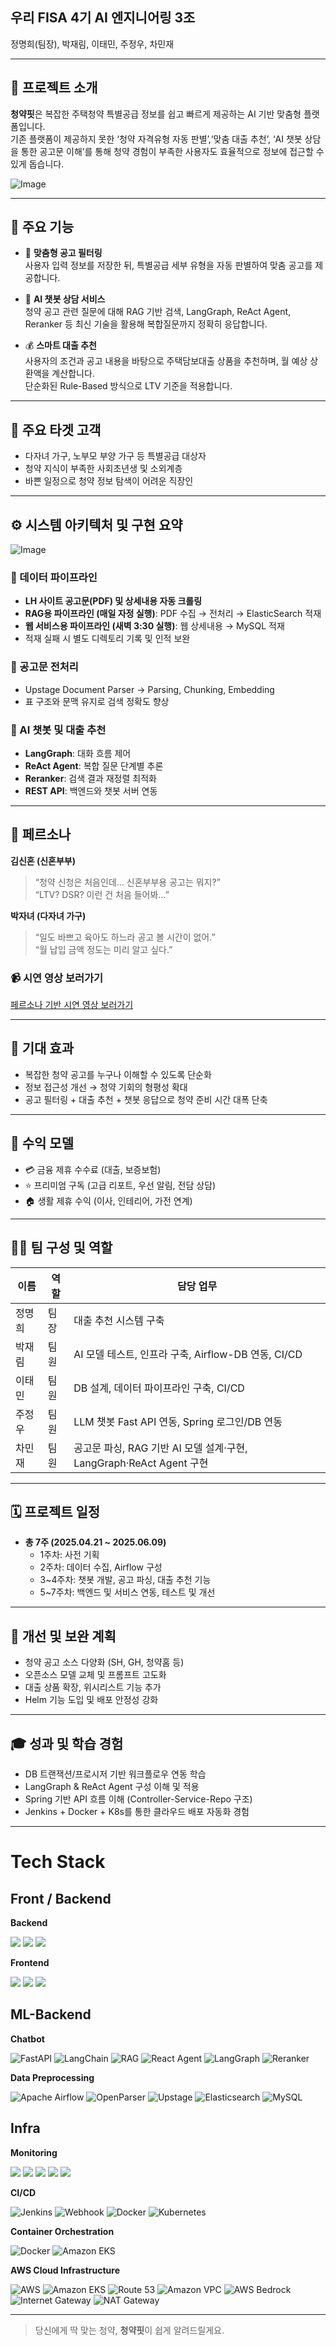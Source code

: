 ## 우리 FISA 4기 AI 엔지니어링 3조

정명희(팀장), 박재림, 이태민, 주정우, 차민재

---

## 📌 프로젝트 소개

**청약핏**은 복잡한 주택청약 특별공급 정보를 쉽고 빠르게 제공하는 AI 기반 맞춤형 플랫폼입니다.  
기존 플랫폼이 제공하지 못한 ‘청약 자격유형 자동 판별’,‘맞춤 대출 추천’, ‘AI 챗봇 상담을 통한 공고문 이해’를 통해 청약 경험이 부족한 사용자도 효율적으로 정보에 접근할 수 있게 돕습니다.

![Image](https://github.com/user-attachments/assets/f66c73d7-2210-47a6-8411-4000065bbb3d)

---

## 🧩 주요 기능

- 🎯 **맞춤형 공고 필터링**  
  사용자 입력 정보를 저장한 뒤, 특별공급 세부 유형을 자동 판별하여 맞춤 공고를 제공합니다.

- 🤖 **AI 챗봇 상담 서비스**  
  청약 공고 관련 질문에 대해 RAG 기반 검색, LangGraph, ReAct Agent, Reranker 등 최신 기술을 활용해 복합질문까지 정확히 응답합니다.

- 💰 **스마트 대출 추천**  
  사용자의 조건과 공고 내용을 바탕으로 주택담보대출 상품을 추천하며, 월 예상 상환액을 계산합니다.  
  단순화된 Rule-Based 방식으로 LTV 기준을 적용합니다.

---

## 🎯 주요 타겟 고객

- 다자녀 가구, 노부모 부양 가구 등 특별공급 대상자
- 청약 지식이 부족한 사회초년생 및 소외계층
- 바쁜 일정으로 청약 정보 탐색이 어려운 직장인

---

## ⚙️ 시스템 아키텍처 및 구현 요약

![Image](https://github.com/user-attachments/assets/49a0e1ac-c68d-4714-8a48-e88b8b5774f1)

### 📑 데이터 파이프라인

- **LH 사이트 공고문(PDF) 및 상세내용 자동 크롤링**
- **RAG용 파이프라인 (매일 자정 실행)**: PDF 수집 → 전처리 → ElasticSearch 적재  
- **웹 서비스용 파이프라인 (새벽 3:30 실행)**: 웹 상세내용 → MySQL 적재  
- 적재 실패 시 별도 디렉토리 기록 및 인적 보완

### 🔎 공고문 전처리

- Upstage Document Parser → Parsing, Chunking, Embedding  
- 표 구조와 문맥 유지로 검색 정확도 향상

### 🤖 AI 챗봇 및 대출 추천

- **LangGraph**: 대화 흐름 제어  
- **ReAct Agent**: 복합 질문 단계별 추론  
- **Reranker**: 검색 결과 재정렬 최적화  
- **REST API**: 백엔드와 챗봇 서버 연동

---

## 👤 페르소나

**김신혼 (신혼부부)**  
> “청약 신청은 처음인데... 신혼부부용 공고는 뭐지?”  
> “LTV? DSR? 이런 건 처음 들어봐…”

**박자녀 (다자녀 가구)**  
> “일도 바쁘고 육아도 하느라 공고 볼 시간이 없어.”  
> “월 납입 금액 정도는 미리 알고 싶다.”

### 📹 시연 영상 보러가기
[페르소나 기반 시연 영상 보러가기](https://www.youtube.com/watch?v=VIV1HL572ns)

---

## 🎯 기대 효과

- 복잡한 청약 공고를 누구나 이해할 수 있도록 단순화
- 정보 접근성 개선 → 청약 기회의 형평성 확대
- 공고 필터링 + 대출 추천 + 챗봇 응답으로 청약 준비 시간 대폭 단축

---

## 💸 수익 모델

- 💳 금융 제휴 수수료 (대출, 보증보험)
- ⭐ 프리미엄 구독 (고급 리포트, 우선 알림, 전담 상담)
- 🏠 생활 제휴 수익 (이사, 인테리어, 가전 연계)

---

## 🧑‍💻 팀 구성 및 역할

| 이름     | 역할      | 담당 업무 |
|----------|-----------|-----------|
| 정명희   | 팀장      | 대출 추천 시스템 구축 |
| 박재림   | 팀원      | AI 모델 테스트, 인프라 구축, Airflow-DB 연동, CI/CD |
| 이태민   | 팀원      | DB 설계, 데이터 파이프라인 구축, CI/CD |
| 주정우   | 팀원      | LLM 챗봇 Fast API 연동, Spring 로그인/DB 연동 |
| 차민재   | 팀원      | 공고문 파싱, RAG 기반 AI 모델 설계·구현, LangGraph·ReAct Agent 구현 |

---

## 🗓️ 프로젝트 일정

- **총 7주 (2025.04.21 ~ 2025.06.09)**  
  - 1주차: 사전 기획  
  - 2주차: 데이터 수집, Airflow 구성  
  - 3~4주차: 챗봇 개발, 공고 파싱, 대출 추천 기능  
  - 5~7주차: 백엔드 및 서비스 연동, 테스트 및 개선

---

## 🔧 개선 및 보완 계획

- 청약 공고 소스 다양화 (SH, GH, 청약홈 등)
- 오픈소스 모델 교체 및 프롬프트 고도화
- 대출 상품 확장, 위시리스트 기능 추가
- Helm 기능 도입 및 배포 안정성 강화

---

## 🎓 성과 및 학습 경험

- DB 트랜잭션/프로시저 기반 워크플로우 연동 학습
- LangGraph & ReAct Agent 구성 이해 및 적용
- Spring 기반 API 흐름 이해 (Controller-Service-Repo 구조)
- Jenkins + Docker + K8s를 통한 클라우드 배포 자동화 경험

---

# Tech Stack

## Front / Backend
**Backend**

<img src="https://img.shields.io/badge/java-007396?style=for-the-badge&logo=OpenJDK&logoColor=white"> <img src="https://img.shields.io/badge/Spring-6DB33F?style=for-the-badge&logo=Spring&logoColor=white"> <img src="https://img.shields.io/badge/springboot-6DB33F?style=for-the-badge&logo=springboot&logoColor=white"> 

**Frontend**

<img src="https://img.shields.io/badge/HTML5-E34F26?style=for-the-badge&logo=HTML5&logoColor=white"> <img src="https://img.shields.io/badge/CSS3-1572B6?style=for-the-badge&logo=CSS3&logoColor=white"> <img src="https://img.shields.io/badge/JavaScript-F7DF1E?style=for-the-badge&logo=JavaScript&logoColor=white">

## ML-Backend
**Chatbot**

![FastAPI](https://img.shields.io/badge/fastapi-009688.svg?&style=for-the-badge&logo=fastapi&logoColor=white)  ![LangChain](https://img.shields.io/badge/LangChain-1C3C3C?style=for-the-badge&logo=langchain&logoColor=white) ![RAG](https://img.shields.io/badge/RAG-FF6B6B?style=for-the-badge&logo=opensearch&logoColor=white) ![React Agent](https://img.shields.io/badge/React_Agent-61DAFB?style=for-the-badge&logo=react&logoColor=black) ![LangGraph](https://img.shields.io/badge/LangGraph-FF4B4B?style=for-the-badge&logo=neo4j&logoColor=white) ![Reranker](https://img.shields.io/badge/Reranker-4CAF50?style=for-the-badge&logo=elasticsearch&logoColor=white)

**Data Preprocessing**

 ![Apache Airflow](https://img.shields.io/badge/Apache_Airflow-017CEE?style=for-the-badge&logo=apacheairflow&logoColor=white) ![OpenParser](https://img.shields.io/badge/OpenParser-FF8C00?style=for-the-badge&logo=json&logoColor=white) ![Upstage](https://img.shields.io/badge/Upstage-6B73FF?style=for-the-badge&logo=tensorflow&logoColor=white) ![Elasticsearch](https://img.shields.io/badge/elasticsearch-005571.svg?&style=for-the-badge&logo=elasticsearch&logoColor=white)  ![MySQL](https://img.shields.io/badge/mysql-4479A1.svg?&style=for-the-badge&logo=mysql&logoColor=white) 
## Infra
**Monitoring**

<img src="https://img.shields.io/badge/grafana-%23F46800.svg?style=for-the-badge&logo=grafana&logoColor=white"> <img src="https://img.shields.io/badge/Prometheus-E6522C?style=for-the-badge&logo=Prometheus&logoColor=white">  <img src="https://img.shields.io/badge/Elasticsearch-005571?style=for-the-badge&logo=Elasticsearch&logoColor=white">  <img src="https://img.shields.io/badge/Kibana-005571?style=for-the-badge&logo=Kibana&logoColor=white">  <img src="https://img.shields.io/badge/Fluentd-0E83C8?style=for-the-badge&logo=fluentd&logoColor=white">

**CI/CD**

![Jenkins](https://img.shields.io/badge/Jenkins-D24939?style=for-the-badge&logo=jenkins&logoColor=white) ![Webhook](https://img.shields.io/badge/Webhook-2F3C4C?style=for-the-badge&logo=webhook&logoColor=white) ![Docker](https://img.shields.io/badge/Docker-2496ED?style=for-the-badge&logo=docker&logoColor=white) ![Kubernetes](https://img.shields.io/badge/Kubernetes-326CE5?style=for-the-badge&logo=kubernetes&logoColor=white) 

**Container Orchestration**

![Docker](https://img.shields.io/badge/Docker-2496ED?style=for-the-badge&logo=docker&logoColor=white) ![Amazon EKS](https://img.shields.io/badge/Amazon_EKS-FF9900?style=for-the-badge&logo=amazoneks&logoColor=white)

**AWS Cloud Infrastructure**

![AWS](https://img.shields.io/badge/AWS-FF9900?style=for-the-badge&logo=amazonaws&logoColor=white) ![Amazon EKS](https://img.shields.io/badge/Amazon_EKS-FF9900?style=for-the-badge&logo=amazoneks&logoColor=white) ![Route 53](https://img.shields.io/badge/Route_53-FF9900?style=for-the-badge&logo=amazonroute53&logoColor=white) ![Amazon VPC](https://img.shields.io/badge/Amazon_VPC-FF9900?style=for-the-badge&logo=amazonvpc&logoColor=white) ![AWS Bedrock](https://img.shields.io/badge/AWS_Bedrock-FF9900?style=for-the-badge&logo=amazonwebservices&logoColor=white) ![Internet Gateway](https://img.shields.io/badge/Internet_Gateway-FF9900?style=for-the-badge&logo=amazonwebservices&logoColor=white) ![NAT Gateway](https://img.shields.io/badge/NAT_Gateway-FF9900?style=for-the-badge&logo=amazonwebservices&logoColor=white)

---

> 당신에게 딱 맞는 청약, **청약핏**이 쉽게 알려드릴게요.
